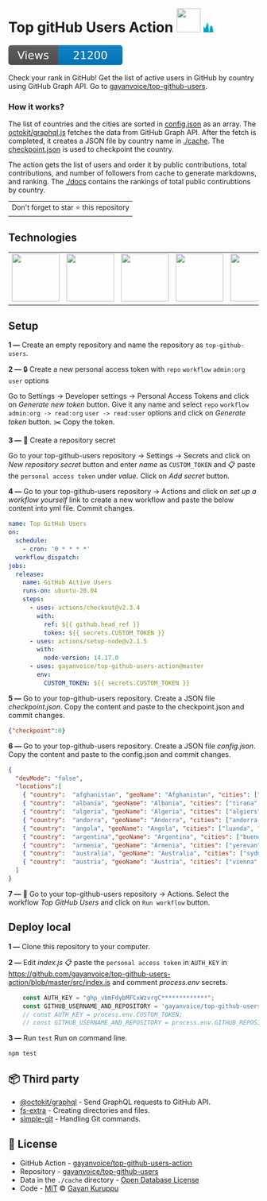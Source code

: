 # Top gitHub Users Action <img src="https://github.githubassets.com/images/modules/site/features/actions-icon-actions.svg" height=48 width=48 /> [<img alt="Image of my-profile-views-counter" src="https://github.com/gayanvoice/my-profile-views-counter/blob/master/graph/373376349/small/week.png" height="20">](https://github.com/gayanvoice/my-profile-views-counter/blob/master/readme/373376349/week.md)
[![Image of my-profile-views-counter](https://github.com/gayanvoice/my-profile-views-counter/blob/master/svg/373376349/badge.svg)](https://github.com/gayanvoice/my-profile-views-counter/blob/master/readme/373376349/week.md)

Check your rank in GitHub! Get the list of active users in GitHub by country using GitHub Graph API. Go to [gayanvoice/top-github-users](https://github.com/gayanvoice/top-github-users).

### How it works?
The list of countries and the cities are sorted in [config.json](https://github.com/gayanvoice/top-github-users/blob/main/config.json) as an array. The [octokit/graphql.js](https://www.npmjs.com/package/@octokit/graphql) fetches the data from GitHub Graph API. After the fetch is completed, it creates a JSON file by country name in [./cache](https://github.com/gayanvoice/top-github-users/tree/main/cache). The [checkpoint.json](https://github.com/gayanvoice/top-github-users/blob/main/checkpoint.json) is used to checkpoint the country.

The action gets the list of users and order it by public contributions, total contributions, and number of followers from cache to generate markdowns, and ranking. The [./docs](https://github.com/gayanvoice/top-github-users/tree/main/docs) contains the rankings of total public contirubtions by country.

<table>
	<tr>
		<td>
			Don't forget to star ⭐ this repository
		</td>
	</tr>
</table>

## Technologies

<table>
	<tr>
		<td>
			<a href="https://www.w3schools.com/js/">
				<img src="https://upload.wikimedia.org/wikipedia/commons/9/99/Unofficial_JavaScript_logo_2.svg" height=96 width=96 />
			</a>
		</td>
		<td>
			<a href="https://github.com/features/actions">
				<img src="https://github.githubassets.com/images/modules/site/features/actions-icon-actions.svg" height=96 width=96 />
			</a>
		</td>
		<td>
			<a href="https://nodejs.org/en/">
				<img src="https://nodejs.org/static/images/logos/nodejs-new-pantone-white.svg" height=96 width=96 />
			</a>
		</td>
		<td>
			<a href="https://docs.github.com/en/graphql">
				<img src="https://upload.wikimedia.org/wikipedia/commons/1/17/GraphQL_Logo.svg" height=96 width=96 />
			</a>
		</td>
		<td>
			<a href="https://github.com/">
				<img src="https://upload.wikimedia.org/wikipedia/commons/9/91/Octicons-mark-github.svg" height=96 width=96 />
			</a>
		</td>
	</tr>
</table>

## Setup

**1 —** Create an empty repository and name the repository as `top-github-users`.

**2 —** 🔒 Create a new personal access token with `repo` `workflow` `admin:org` `user` options

Go to Settings -> Developer settings -> Personal Access Tokens and click on *Generate new token* button. Give it any name and select `repo` `workflow` `admin:org -> read:org` `user -> read:user` options and click on *Generate token* button. ✂️ Copy the token.

**3 —** 🔑 Create a repository secret

Go to your top-github-users repository -> Settings -> Secrets and click on *New repository secret* button and enter *name* as `CUSTOM_TOKEN` and 📋 paste the `personal access token` under *value*. Click on *Add secret* button.

**4 —** Go to your top-github-users repository -> Actions and click on *set up a workflow yourself* link to create a new workflow and paste the below content into yml file. Commit changes.

```yml
name: Top GitHub Users
on:
  schedule:
    - cron: '0 * * * *'
  workflow_dispatch:
jobs:
  release:
    name: GitHub Active Users
    runs-on: ubuntu-20.04
    steps:
      - uses: actions/checkout@v2.3.4
        with:
          ref: ${{ github.head_ref }}
          token: ${{ secrets.CUSTOM_TOKEN }}
      - uses: actions/setup-node@v2.1.5
        with:
          node-version: 14.17.0
      - uses: gayanvoice/top-github-users-action@master
        env:
          CUSTOM_TOKEN: ${{ secrets.CUSTOM_TOKEN }}

```
**5 —** Go to your top-github-users repository. Create a JSON file *checkpoint.json*. Copy the content and paste to the checkpoint.json and commit changes.

```json
{"checkpoint":0}
```
**6 —** Go to your top-github-users repository. Create a JSON file *config.json*. Copy the content and paste to the config.json and commit changes.

```json
{
  "devMode": "false",
  "locations":[
    { "country":  "afghanistan", "geoName": "Afghanistan", "cities": ["kabul", "kandahar", "herat", "Kunduz", "lashkargah", "ghazni", "khost", "zaranj"], "imageUrl": "https://upload.wikimedia.org/wikipedia/commons/9/9a/Flag_of_Afghanistan.svg" },
    { "country":  "albania", "geoName": "Albania", "cities": ["tirana", "durrës", "vlorë", "elbasan", "shkodër", "kamëz", "fier", "korçë"], "imageUrl": "https://upload.wikimedia.org/wikipedia/commons/3/36/Flag_of_Albania.svg" },
    { "country":  "algeria", "geoName": "Algeria", "cities": ["algiers", "oran", "constantine", "batna", "djelfa", "sétif", "annaba", "sidibelabbès", "biskra", "tiaret"], "imageUrl": "https://upload.wikimedia.org/wikipedia/commons/7/77/Flag_of_Algeria.svg" },
    { "country":  "andorra", "geoName": "Andorra", "cities": ["andorra-la-vella", "santa-coloma", "la-margineda", "engolasters"], "imageUrl": "https://upload.wikimedia.org/wikipedia/commons/1/19/Flag_of_Andorra.svg" },
    { "country":  "angola", "geoName": "Angola", "cities": ["luanda", "cabinda ", "huambo", "lubango ", "kuito", "malanje ", "lobito", "benguela"], "imageUrl": "https://upload.wikimedia.org/wikipedia/commons/9/9d/Flag_of_Angola.svg" },
    { "country":  "argentina","geoName": "Argentina", "cities": ["buenos-aires", "cordoba", "rosario", "la-plata", "tucumán", "mar-del-plata", "salta", "santa-fe"], "imageUrl": "https://upload.wikimedia.org/wikipedia/commons/1/1a/Flag_of_Argentina.svg" },
    { "country":  "armenia", "geoName": "Armenia", "cities": ["yerevan", "gyumri", "vanadzor", "vagharshapat", "abovyan "], "imageUrl": "https://upload.wikimedia.org/wikipedia/commons/2/2f/Flag_of_Armenia.svg" },
    { "country":  "australia", "geoName": "Australia", "cities": ["sydney", "melbourne", "perth", "adelaide", "brisbane", "canberra", "hobart", "gold-coast", "darwin"], "imageUrl": "https://upload.wikimedia.org/wikipedia/commons/8/88/Flag_of_Australia_%28converted%29.svg" },
    { "country":  "austria", "geoName": "Austria", "cities": ["vienna", "salzburg", "innsbruck", "linz", "graz", "klagenfurt", "bregenz", "villach"], "imageUrl": "https://upload.wikimedia.org/wikipedia/commons/4/41/Flag_of_Austria.svg" }
  ]
}
```
**7 —** 📄 Go to your top-github-users repository -> Actions. Select the workflow *Top GitHub Users* and click on `Run workflow` button.

## Deploy local
**1 —** Clone this repository to your computer.

**2 —** Edit *index.js*
📋 paste the `personal access token` in `AUTH_KEY` in https://github.com/gayanvoice/top-github-users-action/blob/master/src/index.js and comment *process.env* secrets.
```javascript
    const AUTH_KEY = "ghp_vbmFdybMFCxWzvrgC*************";
    const GITHUB_USERNAME_AND_REPOSITORY = 'gayanvoice/top-github-users';
    // const AUTH_KEY = process.env.CUSTOM_TOKEN;
    // const GITHUB_USERNAME_AND_REPOSITORY = process.env.GITHUB_REPOSITORY;
```
**3 —** Run `test`
Run on command line.
```shell
npm test
```
## 📦 Third party
- [@octokit/graphql](https://www.npmjs.com/package/@octokit/graphql) - Send GraphQL requests to GitHub API.
- [fs-extra](https://www.npmjs.com/package/fs-extra) - Creating directories and files.
- [simple-git](https://www.npmjs.com/package/simple-git) - Handling Git commands.
## 📄 License
- GitHub Action - [gayanvoice/top-github-users-action](https://github.com/gayanvoice/top-github-users-action)
- Repository - [gayanvoice/top-github-users](https://github.com/gayanvoice/top-github-users)
- Data in the `./cache` directory - [Open Database License](https://opendatacommons.org/licenses/odbl/1-0/)
- Code - [MIT](./LICENSE) © [Gayan Kuruppu](https://github.com/gayanvoice)
